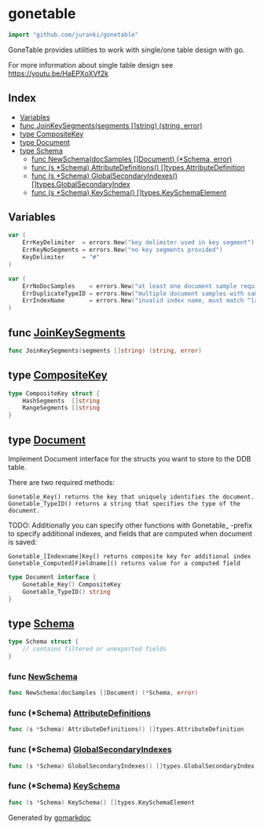 <!-- Code generated by gomarkdoc. DO NOT EDIT -->

# gonetable

```go
import "github.com/juranki/gonetable"
```

GoneTable provides utilities to work with single/one table design with go.

For more information about single table design see https://youtu.be/HaEPXoXVf2k

## Index

- [Variables](<#variables>)
- [func JoinKeySegments(segments []string) (string, error)](<#func-joinkeysegments>)
- [type CompositeKey](<#type-compositekey>)
- [type Document](<#type-document>)
- [type Schema](<#type-schema>)
  - [func NewSchema(docSamples []Document) (*Schema, error)](<#func-newschema>)
  - [func (s *Schema) AttributeDefinitions() []types.AttributeDefinition](<#func-schema-attributedefinitions>)
  - [func (s *Schema) GlobalSecondaryIndexes() []types.GlobalSecondaryIndex](<#func-schema-globalsecondaryindexes>)
  - [func (s *Schema) KeySchema() []types.KeySchemaElement](<#func-schema-keyschema>)


## Variables

```go
var (
    ErrKeyDelimiter  = errors.New("key delimiter used in key segment")
    ErrKeyNoSegments = errors.New("no key segments provided")
    KeyDelimiter     = "#"
)
```

```go
var (
    ErrNoDocSamples    = errors.New("at least one document sample required")
    ErrDuplicateTypeID = errors.New("multiple document samples with same type id")
    ErrIndexName       = errors.New("invalid index name, must match ^[a-zA-Z0-9_.-]{3,255}$")
)
```

## func [JoinKeySegments](<https://github.com/juranki/gonetable/blob/main/key.go#L19>)

```go
func JoinKeySegments(segments []string) (string, error)
```

## type [CompositeKey](<https://github.com/juranki/gonetable/blob/main/key.go#L14-L17>)

```go
type CompositeKey struct {
    HashSegments  []string
    RangeSegments []string
}
```

## type [Document](<https://github.com/juranki/gonetable/blob/main/document.go#L17-L20>)

Implement Document interface for the structs you want to store to the DDB table.

There are two required methods:

```
Gonetable_Key() returns the key that uniquely identifies the document.
Gonetable_TypeID() returns a string that specifies the type of the document.
```

TODO: Additionally you can specify other functions with Gonetable\_ \-prefix to specify additional indexes, and fields that are computed when document is saved:

```
Gonetable_[Indexname]Key() returns composite key for additional index
Gonetable_Computed[Fieldname]() returns value for a computed field
```

```go
type Document interface {
    Gonetable_Key() CompositeKey
    Gonetable_TypeID() string
}
```

## type [Schema](<https://github.com/juranki/gonetable/blob/main/schema.go#L20-L23>)

```go
type Schema struct {
    // contains filtered or unexported fields
}
```

### func [NewSchema](<https://github.com/juranki/gonetable/blob/main/schema.go#L25>)

```go
func NewSchema(docSamples []Document) (*Schema, error)
```

### func \(\*Schema\) [AttributeDefinitions](<https://github.com/juranki/gonetable/blob/main/schema.go#L60>)

```go
func (s *Schema) AttributeDefinitions() []types.AttributeDefinition
```

### func \(\*Schema\) [GlobalSecondaryIndexes](<https://github.com/juranki/gonetable/blob/main/schema.go#L65>)

```go
func (s *Schema) GlobalSecondaryIndexes() []types.GlobalSecondaryIndex
```

### func \(\*Schema\) [KeySchema](<https://github.com/juranki/gonetable/blob/main/schema.go#L70>)

```go
func (s *Schema) KeySchema() []types.KeySchemaElement
```



Generated by [gomarkdoc](<https://github.com/princjef/gomarkdoc>)
